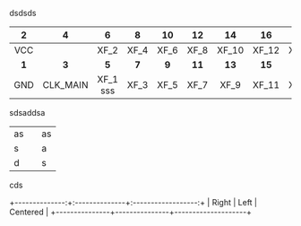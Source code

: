 dsdsds

|   2   |    4     |    6     |   8   |  10   |   12   |   14   |   16   |   18   |   20   |   22   |   24   |   26   |   28   |   30   |   32   |
| :---: | :------: | :------: | :---: | :---: | :----: | :----: | :----: | :----: | :----: | :----: | :----: | :----: | :----: | :----: | :----: |
|  VCC  |          |   XF_2   | XF_4  | XF_6  |  XF_8  | XF_10  | XF_12  | XF_14  | XF_16  | XF_16  | XF_18  | XF_20  | XF_22  | XF_24  | XF_26  |
| **1** |  **3**   |  **5**   | **7** | **9** | **11** | **13** | **15** | **17** | **19** | **21** | **23** | **25** | **27** | **29** | **31** |
|  GND  | CLK_MAIN | XF_1 sss | XF_3  | XF_5  |  XF_7  |  XF_9  | XF_11  | XF_13  | XF_15  | XF_17  | XF_19  | XF_21  | XF_23  | XF_25  | XF_27  |



sdsaddsa

|      |      |      |
| ---- | ---- | ---- |
| as   |      | as   |
| s    |      | a    |
| d    |      | s    |

cds

+--------------:+:--------------+:------------------:+
| Right         | Left          | Centered           |
+---------------+---------------+--------------------+

